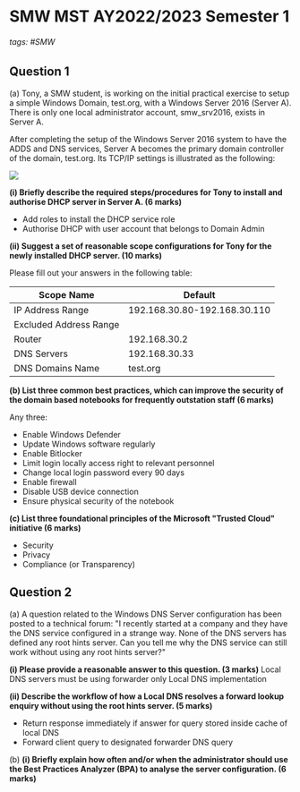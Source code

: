 # SMW MST AY2022/2023 Semester 1

###### tags: #SMW 

## Question 1 
(a) Tony, a SMW student, is working on the initial practical exercise to setup a simple Windows Domain, test.org, with a Windows Server 2016 (Server A). There is only one local administrator account, smw_srv2016, exists in Server A.

After completing the setup of the Windows Server 2016 system to have the ADDS and DNS services, Server A becomes the primary domain controller of the domain, test.org. Its TCP/IP settings is illustrated as the following:

![](https://i.imgur.com/TtEN7wK.png)
 
 **(i) Briefly describe the required steps/procedures for Tony to install and authorise DHCP server in Server A. (6 marks)**
 - Add roles to install the DHCP service role 
 - Authorise DHCP with user account that belongs to Domain Admin

**(ii) Suggest a set of reasonable scope configurations for Tony for the newly installed DHCP server. (10 marks)**

Please fill out your answers in the following table:

| Scope Name             | Default                      |
| ---------------------- | ---------------------------- |
| IP Address Range       | 192.168.30.80-192.168.30.110 |
| Excluded Address Range |                              |
| Router                 | 192.168.30.2                 |
| DNS Servers            | 192.168.30.33                |
| DNS Domains Name       | test.org                     |

**(b) List three common best practices, which can improve the security of the domain based notebooks for frequently outstation staff (6 marks)**

Any three:
- Enable Windows Defender
- Update Windows software regularly
- Enable Bitlocker
- Limit login locally access right to relevant personnel
- Change local login password every 90 days
- Enable firewall
- Disable USB device connection
- Ensure physical security of the notebook

**(c) List three foundational principles of the Microsoft "Trusted Cloud" initiative (6 marks)**
- Security
- Privacy
- Compliance (or Transparency)

## Question 2
(a) A question related to the Windows DNS Server configuration has been posted to a technical forum: "I recently started at a company and they have the DNS service configured in a strange way. None of the DNS servers has defined any root hints server. Can you tell me why the DNS service can still work without using any root hints server?"

**(i) Please provide a reasonable answer to this question. (3 marks)**
Local DNS servers must be using forwarder only Local DNS implementation

**(ii) Describe the workflow of how a Local DNS resolves a forward lookup enquiry without using the root hints server. (5 marks)**
- Return response immediately if answer for query stored inside cache of local DNS
- Forward client query to designated forwarder DNS query

(b) 
**(i) Briefly explain how often and/or when the administrator should use the Best Practices Analyzer (BPA) to analyse the server configuration. (6 marks)**
